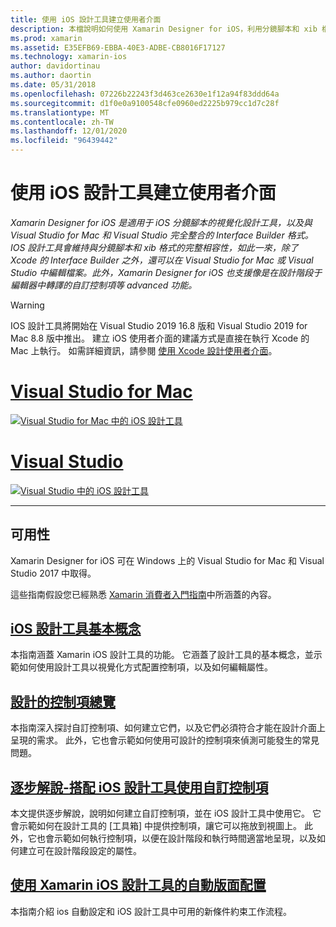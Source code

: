 ```yaml
---
title: 使用 iOS 設計工具建立使用者介面
description: 本檔說明如何使用 Xamarin Designer for iOS，利用分鏡腳本和 xib 檔案來建立應用程式的使用者介面。 它會連結到討論工具可用性的檔、其基本功能、可設計的控制項，以及提供其使用方式的逐步解說。
ms.prod: xamarin
ms.assetid: E35EFB69-EBBA-40E3-ADBE-CB8016F17127
ms.technology: xamarin-ios
author: davidortinau
ms.author: daortin
ms.date: 05/31/2018
ms.openlocfilehash: 07226b22243f3d463ce2630e1f12a94f83ddd64a
ms.sourcegitcommit: d1f0e0a9100548cfe0960ed2225b979cc1d7c28f
ms.translationtype: MT
ms.contentlocale: zh-TW
ms.lasthandoff: 12/01/2020
ms.locfileid: "96439442"
---
```

# <a name="building-user-interfaces-with-the-ios-designer"></a>使用 iOS 設計工具建立使用者介面

_Xamarin Designer for iOS 是適用于 iOS 分鏡腳本的視覺化設計工具，以及與 Visual Studio for Mac 和 Visual Studio 完全整合的 Interface Builder 格式。IOS 設計工具會維持與分鏡腳本和 xib 格式的完整相容性，如此一來，除了 Xcode 的 Interface Builder 之外，還可以在 Visual Studio for Mac 或 Visual Studio 中編輯檔案。此外，Xamarin Designer for iOS 也支援像是在設計階段于編輯器中轉譯的自訂控制項等 advanced 功能。_

> [!WARNING]
> IOS 設計工具將開始在 Visual Studio 2019 16.8 版和 Visual Studio 2019 for Mac 8.8 版中推出。
> 建立 iOS 使用者介面的建議方式是直接在執行 Xcode 的 Mac 上執行。 如需詳細資訊，請參閱 [使用 Xcode 設計使用者介面](../storyboards/index.md)。 

# <a name="visual-studio-for-mac"></a>[Visual Studio for Mac](#tab/macos)

[![Visual Studio for Mac 中的 iOS 設計工具](images/designer-vsmac-sml.png "iOS 設計工具")](images/designer-vsmac.png#lightbox)

# <a name="visual-studio"></a>[Visual Studio](#tab/windows)

[![Visual Studio 中的 iOS 設計工具](images/designer-vs.png "iOS 設計工具")](images/designer-vs.png#lightbox)

-----

## <a name="availability"></a>可用性

Xamarin Designer for iOS 可在 Windows 上的 Visual Studio for Mac 和 Visual Studio 2017 中取得。

這些指南假設您已經熟悉 [Xamarin 消費者入門指南](~/ios/get-started/index.md)中所涵蓋的內容。

## <a name="ios-designer-basics"></a>[iOS 設計工具基本概念](introduction.md)

本指南涵蓋 Xamarin iOS 設計工具的功能。 它涵蓋了設計工具的基本概念，並示範如何使用設計工具以視覺化方式配置控制項，以及如何編輯屬性。

## <a name="designable-controls-overview"></a>[設計的控制項總覽](ios-designable-controls-overview.md)

本指南深入探討自訂控制項、如何建立它們，以及它們必須符合才能在設計介面上呈現的需求。 此外，它也會示範如何使用可設計的控制項來偵測可能發生的常見問題。

## <a name="walkthrough---using-custom-controls-with-ios-designer"></a>[逐步解說-搭配 iOS 設計工具使用自訂控制項](ios-designable-controls-walkthrough.md)

本文提供逐步解說，說明如何建立自訂控制項，並在 iOS 設計工具中使用它。 它會示範如何在設計工具的 [工具箱] 中提供控制項，讓它可以拖放到視圖上。 此外，它也會示範如何執行控制項，以便在設計階段和執行時間適當地呈現，以及如何建立可在設計階段設定的屬性。

## <a name="auto-layout-with-the-xamarin-ios-designer"></a>[使用 Xamarin iOS 設計工具的自動版面配置](designer-auto-layout.md)

本指南介紹 ios 自動設定和 iOS 設計工具中可用的新條件約束工作流程。
